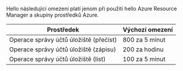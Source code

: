 Hello následující omezení platí jenom při použití hello Azure Resource Manager a skupiny prostředků Azure.

| Prostředek | Výchozí omezení |
| --- | --- |
| Operace správy účtů úložiště (přečíst) |800 za 5 minut |
| Operace správy účtů úložiště (zápisu) |200 za hodinu |
| Operace správy účtů úložiště (list) |100 za 5 minut |

